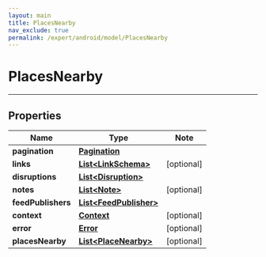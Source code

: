 ```yaml
---
layout: main
title: PlacesNearby
nav_exclude: true
permalink: /expert/android/model/PlacesNearby
---
```


# PlacesNearby

---

## Properties

Name | Type | Note
---- | ---- | ----
**pagination** | [**Pagination**](Pagination.md) | 
**links** | [**List&lt;LinkSchema&gt;**](LinkSchema.md) | [optional] 
**disruptions** | [**List&lt;Disruption&gt;**](Disruption.md) | 
**notes** | [**List&lt;Note&gt;**](Note.md) | [optional] 
**feedPublishers** | [**List&lt;FeedPublisher&gt;**](FeedPublisher.md) | 
**context** | [**Context**](Context.md) | [optional] 
**error** | [**Error**](Error.md) | [optional] 
**placesNearby** | [**List&lt;PlaceNearby&gt;**](PlaceNearby.md) | [optional] 

